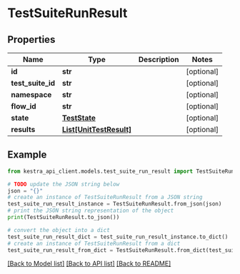 # TestSuiteRunResult


## Properties

Name | Type | Description | Notes
------------ | ------------- | ------------- | -------------
**id** | **str** |  | [optional] 
**test_suite_id** | **str** |  | [optional] 
**namespace** | **str** |  | [optional] 
**flow_id** | **str** |  | [optional] 
**state** | [**TestState**](TestState.md) |  | [optional] 
**results** | [**List[UnitTestResult]**](UnitTestResult.md) |  | [optional] 

## Example

```python
from kestra_api_client.models.test_suite_run_result import TestSuiteRunResult

# TODO update the JSON string below
json = "{}"
# create an instance of TestSuiteRunResult from a JSON string
test_suite_run_result_instance = TestSuiteRunResult.from_json(json)
# print the JSON string representation of the object
print(TestSuiteRunResult.to_json())

# convert the object into a dict
test_suite_run_result_dict = test_suite_run_result_instance.to_dict()
# create an instance of TestSuiteRunResult from a dict
test_suite_run_result_from_dict = TestSuiteRunResult.from_dict(test_suite_run_result_dict)
```
[[Back to Model list]](../README.md#documentation-for-models) [[Back to API list]](../README.md#documentation-for-api-endpoints) [[Back to README]](../README.md)



